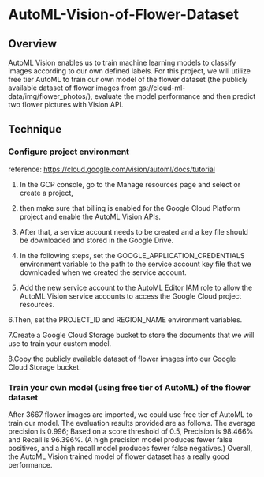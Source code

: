 # AutoML-Vision-of-Flower-Dataset

## Overview 
AutoML Vision enables us to train machine learning models to classify images according to our own defined labels. For this project, we will utilize free tier AutoML to train our own model of the flower dataset (the publicly available dataset of flower images from gs://cloud-ml-data/img/flower_photos/), evaluate the model performance and then predict two flower pictures with Vision API.

## Technique 
### Configure project environment
reference: https://cloud.google.com/vision/automl/docs/tutorial

1. In the GCP console, go to the Manage resources page and select or create a project,

2. then make sure that billing is enabled for the Google Cloud Platform project and enable the AutoML Vision APIs.

3. After that, a service account needs to be created and a key file should be downloaded and stored in the Google Drive. 

4. In the following steps, set the GOOGLE_APPLICATION_CREDENTIALS environment variable to the path to the service account key file that we downloaded when we created the service account. 

5. Add the new service account to the AutoML Editor IAM role to allow the AutoML Vision service accounts to access the Google Cloud project resources. 

6.Then, set the PROJECT_ID and REGION_NAME environment variables. 

7.Create a Google Cloud Storage bucket to store the documents that we will use to train your custom model.

8.Copy the publicly available dataset of flower images into our Google Cloud Storage bucket.

### Train your own model (using free tier of AutoML) of the flower dataset

After 3667 flower images are imported, we could use free tier of AutoML to train our model. The evaluation results provided are as follows. The average precision is 0.996; Based on a score threshold of 0.5, Precision is 98.466% and Recall is 96.396%. (A high precision model produces fewer false positives, and a high recall model produces fewer false negatives.) Overall, the AutoML Vision trained model of flower dataset has a really good performance.

